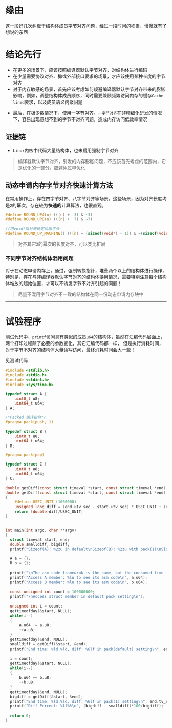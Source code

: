 
# 缘由
这一段好几次纠缠于结构体成员字节对齐问题，经过一段时间的积累，慢慢就有了想说的东西

# 结论先行

+ 在更多的场景下，应该按照编译器默认字节对齐，对结构体进行编码
+ 在少量需要协议对齐、抑或外部接口要求的场景，才应该使用某种长度的字节对齐
+ 对于内存敏感的场景，首先应该考虑如何规避编译器默认字节对齐带来的膨胀影响，例如，调整结构体成员顺序，同时需要兼顾频繁访问内存的缓存`Cache lined`要求，以及成员语义内聚问题
- 最后，在极少数情况下，使用一字节对齐。`一字节对齐`在非精细化研发的情况下，容易出现意想不到的字节不对齐问题，造成内存访问低效率情况

## 证据链
+  `Linux`内核中代码大量结构体，也未启用强制字节对齐
> 编译器默认字节对齐，引发的内存膨胀问题，不应该首先考虑的范围内，它是优化的一部分，应避免过早优化

## 动态申请内存字节对齐快速计算方法
在常用操作上，存在四字节对齐、八字节对齐等场景。这些场景，因为对齐长度均是`2`的幂次，存在较为**快速的**计算算法，也很直观。

```c
#define ROUND_UP4(n) (((n) +  3) & ~3)
#define ROUND_UP8(n) (((n) +  7) & ~7)

//用void*指针来确定机器字长
#define ROUND_UP_MACHINE() (((n) + (sizeof(void*) - 1)) & ~(sizeof(void*) - 1))
```

> 对齐其它`2`的幂次的长度对齐，可以类比扩展
### 不同字节对齐结构体混用问题
对于在动态申请内存上，通过，强制转换指针，堆叠两个以上的结构体进行操作，特别是，存在与非编译器默认字节对齐的结构体换用情况，需要特别注意每个结构体堆放的起始位置，才可以不诱发字节不对齐引起的问题！

> 尽量不混用字节对齐不一致的结构体在同一份动态申请内存块中

---
# 试验程序
测试代码中，`printf`访问具有类似的成员`u64`的结构体，虽然在汇编代码层面上，两个打印过程除了必要的参数变化，其它汇编代码都一样， 但是执行消耗时间，对于字节不对齐的结构体大量读写访问，最终消耗时间会大一些！

见测试代码 

```c
#include <stdlib.h>
#include <stdio.h>
#include <stdint.h>
#include <sys/time.h>

typedef struct A {
    uint8_t u8;
    uint64_t u64;
} A;

/*Packed 编译指令*/
#pragma pack(push, 1)

typedef struct B {
    uint8_t u8;
    uint64_t u64;
} B;

#pragma pack(pop)

typedef struct C {
    uint8_t u8;
    uint64_t u64;
} C;

double getDiff(const struct timeval *start, const struct timeval *end);
double getDiff(const struct timeval *start, const struct timeval *end)
{
    #define USEC_UNIT (1000000)
    unsigned long diff = (end->tv_sec - start->tv_sec) * USEC_UNIT + (end->tv_usec - start->tv_usec);
    return (double)diff/USEC_UNIT;
}


int main(int argc, char **argv)
{
  struct timeval start, end;
  double smalldiff, bigdiff;
  printf("Sizeof(A): %2zu in default\nSizeof(B): %2zu with pack(1)\nSizeof(C): %2zu afer pack setting switch\n", sizeof(A), sizeof(B), sizeof(C));

  A a = {};
  B b = {};
  
  printf("\nThe asm code framewrok is the same, but the consumed time is different.\n");
  printf("Access A member: %lu to see its asm code\n", a.u64);
  printf("Access B member: %lu to see its asm code\n", b.u64);
  
  const unsigned int count = 100000000;
  printf("\nAccess struct member in default pack setting\n");
  
  unsigned int i = count;
  gettimeofday(&start, NULL);
  while(i--)
  {
      a.u64 += a.u8;
      ++a.u8;
  }
  gettimeofday(&end, NULL);
  smalldiff = getDiff(&start, &end);
  printf("End time: %ld.%ld, diff: %6lf in pack(default) setting\n", end.tv_sec, end.tv_usec, getDiff(&start, &end));
  
  i = count;
  gettimeofday(&start, NULL);
  while(i--)
  {
      b.u64 += b.u8;
      ++b.u8;
  }
  gettimeofday(&end, NULL);
  bigdiff = getDiff(&start, &end);
  printf("End time: %ld.%ld, diff: %6lf in pack(1) setting\n", end.tv_sec, end.tv_usec, getDiff(&start, &end));
  printf("Diff Percent: %lf%%\n", (bigdiff - smalldiff)*100/bigdiff);
  
  return 0;
}

```
